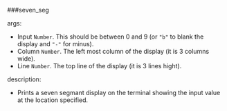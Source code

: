 ###seven_seg

args:
  * Input    ``Number``. This should be between 0 and 9 (or `"b"` to blank the display and `"-"` for minus).
  * Column ``Number``. The left most column of the display (it is 3 columns wide).
  * Line    ``Number``. The top line of the display (it is 3 lines hight).
  
description:
  * Prints a seven segmant display on the terminal showing the input value at the location specified.

